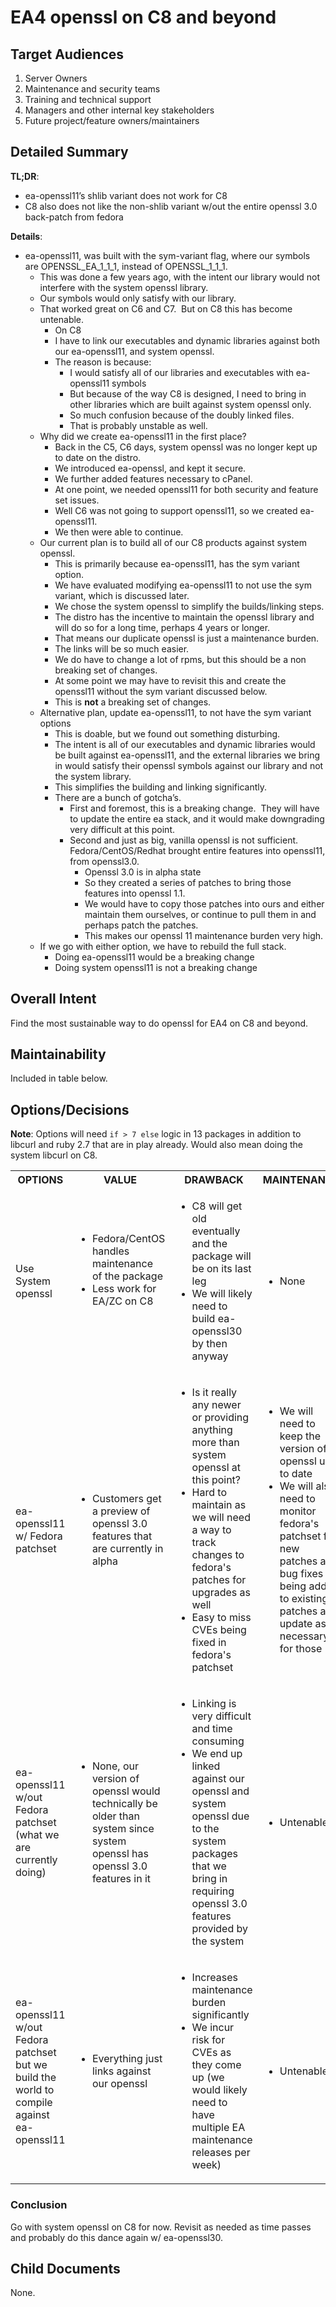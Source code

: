 # EA4 openssl on C8 and beyond

## Target Audiences

1. Server Owners
2. Maintenance and security teams
3. Training and technical support
4. Managers and other internal key stakeholders
5. Future project/feature owners/maintainers

## Detailed Summary

**TL;DR**:

* ea-openssl11’s shlib variant does not work for C8
* C8 also does not like the non-shlib variant w/out the entire openssl 3.0 back-patch from fedora

**Details**:

*   ea-openssl11, was built with the sym-variant flag, where our symbols are OPENSSL\_EA\_1\_1\_1, instead of OPENSSL\_1\_1\_1.
    *   This was done a few years ago, with the intent our library would not interfere with the system openssl library.
    *   Our symbols would only satisfy with our library.
    *   That worked great on C6 and C7.  But on C8 this has become untenable.
        *   On C8
        *   I have to link our executables and dynamic libraries against both our ea-openssl11, and system openssl.
        *   The reason is because:
            *   I would satisfy all of our libraries and executables with ea-openssl11 symbols
            *   But because of the way C8 is designed, I need to bring in other libraries which are built against system openssl only.
            *   So much confusion because of the doubly linked files.
            *   That is probably unstable as well.
    *   Why did we create ea-openssl11 in the first place?
        *   Back in the C5, C6 days, system openssl was no longer kept up to date on the distro.
        *   We introduced ea-openssl, and kept it secure.
        *   We further added features necessary to cPanel.
        *   At one point, we needed openssl11 for both security and feature set issues.
        *   Well C6 was not going to support openssl11, so we created ea-openssl11.
        *   We then were able to continue.
    *   Our current plan is to build all of our C8 products against system openssl.
        *   This is primarily because ea-openssl11, has the sym variant option.
        *   We have evaluated modifying ea-openssl11 to not use the sym variant, which is discussed later.
        *   We chose the system openssl to simplify the builds/linking steps.
        *   The distro has the incentive to maintain the openssl library and will do so for a long time, perhaps 4 years or longer.
        *   That means our duplicate openssl is just a maintenance burden.
        *   The links will be so much easier.
        *   We do have to change a lot of rpms, but this should be a non breaking set of changes.
        *   At some point we may have to revisit this and create the openssl11 without the sym variant discussed below.
        *   This is **not** a breaking set of changes.
    *   Alternative plan, update ea-openssl11, to not have the sym variant options
        *   This is doable, but we found out something disturbing.
        *   The intent is all of our executables and dynamic libraries would be built against ea-openssl11, and the external libraries we bring in would satisfy their openssl symbols against our library and not the system library.
        *   This simplifies the building and linking significantly.
        *   There are a bunch of gotcha’s.
            *   First and foremost, this is a breaking change.  They will have to update the entire ea stack, and it would make downgrading very difficult at this point.
            *   Second and just as big, vanilla openssl is not sufficient.  Fedora/CentOS/Redhat brought entire features into openssl11, from openssl3.0.
                *   Openssl 3.0 is in alpha state
                *   So they created a series of patches to bring those features into openssl 1.1.
                *   We would have to copy those patches into ours and either maintain them ourselves, or continue to pull them in and perhaps patch the patches.
                *   This makes our openssl 11 maintenance burden very high.
    *   If we go with either option, we have to rebuild the full stack.
        *   Doing ea-openssl11 would be a breaking change
        *   Doing system openssl11 is not a breaking change

## Overall Intent

Find the most sustainable way to do openssl for EA4 on C8 and beyond.

## Maintainability

Included in table below.

## Options/Decisions

**Note**: Options will need `if > 7 else` logic in 13 packages in addition to libcurl and ruby 2.7 that are in play already. Would also mean doing the system libcurl on C8.

<!-- from wiki’s “View Storage Format” -->
<table><colgroup><col /><col /><col /><col /><col /></colgroup>
<tbody>
<tr>
<th>OPTIONS</th>
<th>VALUE</th>
<th>DRAWBACK</th>
<th>MAINTENANCE</th>
<th>DECISION</th></tr>
<tr>
<td>Use System openssl</td>
<td>
<ul>
<li>Fedora/CentOS handles maintenance of the package</li>
<li>Less work for EA/ZC on C8</li></ul>
<p><br /></p></td>
<td>
<ul>
<li>C8 will get old eventually and the package will be on its last leg</li>
<li>We will likely need to build ea-openssl30 by then anyway</li></ul></td>
<td>
<ul>
<li>None</li></ul></td>
<td>
<ul>
<li>At this time, we think this is the way to go</li></ul></td></tr>
<tr>
<td>ea-openssl11 w/ Fedora patchset</td>
<td>
<ul>
<li>Customers get a preview of openssl 3.0 features that are currently in alpha</li></ul></td>
<td>
<ul>
<li>Is it really any newer or providing anything more than system openssl at this point?</li>
<li>Hard to maintain as we will need a way to track changes to fedora's patches for upgrades as well</li>
<li>Easy to miss CVEs being fixed in fedora's patchset</li></ul></td>
<td>
<ul>
<li>We will need to keep the version of openssl up to date</li>
<li>We will also need to monitor fedora's patchset for new patches and bug fixes being added to existing patches and update as necessary for those</li></ul></td>
<td>
<ul>
<li>Not doing this as it increases risk without providing enough value</li></ul></td></tr>
<tr>
<td colspan="1">ea-openssl11 w/out Fedora patchset (what we are currently doing)</td>
<td colspan="1">
<ul>
<li>None, our version of openssl would technically be older than system since system openssl has openssl 3.0 features in it</li></ul></td>
<td colspan="1">
<ul>
<li>Linking is very difficult and time consuming</li>
<li>We end up linked against our openssl and system openssl due to the system packages that we bring in requiring openssl 3.0 features provided by the system</li></ul></td>
<td colspan="1">
<ul>
<li>Untenable</li></ul></td>
<td colspan="1">
<ul>
<li>No, just no</li></ul></td></tr>
<tr>
<td colspan="1">ea-openssl11 w/out Fedora patchset but we build the world to compile against ea-openssl11</td>
<td colspan="1">
<ul>
<li>Everything just links against our openssl</li></ul></td>
<td colspan="1">
<ul>
<li>Increases maintenance burden significantly</li>
<li>We incur risk for CVEs as they come up (we would likely need to have multiple EA maintenance releases per week)</li></ul></td>
<td colspan="1">
<ul>
<li>Untenable</li></ul></td>
<td colspan="1">
<ul>
<li>Do we really want to become cPanel OS?</li></ul></td></tr></tbody></table>

### Conclusion

Go with system openssl on C8 for now. Revisit as needed as time passes and probably do this dance again w/ ea-openssl30.

## Child Documents

None.
